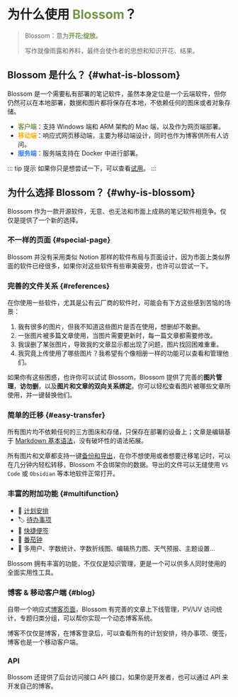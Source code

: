 <script setup lang="ts">
import { onMounted } from 'vue'
import { info } from '../scripts/stat-api'

onMounted(() => {
  info()
})
</script>

# 为什么使用 <span style="color:#779649;font-weight: bold;">Blossom</span>？

> Blossom：意为<span class="blossom-translate">**开花;绽放**</span>。
>
> 写作就像雨露和养料，最终会使作者的思想和知识开花、结果。

## Blossom 是什么？ {#what-is-blossom}

Blossom 是一个需要私有部署的笔记软件，虽然本身定位是一个云端软件，但你仍然可以在本地部署，数据和图片都将保存在本地，不依赖任何的图床或者对象存储。

<bl-img src="../imgs/home/device.png" :shadow="false"/>

- <span style="color:#779649;font-weight: bold;">客户端</span>：支持 Windows 端和 ARM 架构的 Mac 端，以及作为网页端部署。
- <span style="color:#EAB412;font-weight: bold;">移动端</span>：响应式网页移动端，主要为移动端设计，同时也作为博客供所有人访问。
- <span style="color:#307DEF;font-weight: bold;">服务端</span>：服务端支持在 Docker 中进行部署。

::: tip 提示
如果你只是想尝试一下，可以查看[试用](./tryuse)。
:::

## 为什么选择 Blossom？ {#why-is-blossom}

Blossom 作为一款开源软件，无意、也无法和市面上成熟的笔记软件相竞争。仅仅是提供了一个新的选择。

### 不一样的页面 {#special-page}

Blossom 并没有采用类似 Notion 那样的软件布局与页面设计，因为市面上类似界面的软件已经很多，如果你对这些软件有些审美疲劳，也许可以尝试一下。

### 完善的文件关系 {#references}

在你使用一些软件，尤其是公有云厂商的软件时，可能会有下方这些感到苦恼的场景：

1. 我有很多的图片，但我不知道这些图片是否在使用，想删却不敢删。
2. 一张图片被多篇文章使用，当图片需要更新时，每一篇文章都需要修改。
3. 我误删了某张图片，导致我的文章显示都出现了问题，图片找回困难重重。
4. 我究竟上传使用了哪些图片？我希望有个像相册一样的功能可以查看和管理他们。

如果你有这些困惑，也许你可以试试 Blossom，Blossom 提供了完善的**图片管理**，**访勿删**，以及**图片和文章的双向关系绑定**。你可以轻松查看图片被哪些文章所使用，并一键替换他们。

<bl-img src="../imgs/pic/pic_reference.png" width="500px"/>

### 简单的迁移 {#easy-transfer}

所有图片均不依赖任何的三方图床和存储，只保存在部署的设备上；文章是编辑基于 [Markdown 基本语法](./markdown)，没有破坏性的语法拓展。

所有图片和文章都支持一键[备份和导出](./article#backup)，在你不想使用或者想要迁移笔记时，可以在几分钟内轻松转移，Blossom 不会绑架你的数据。导出的文件可以无缝使用 `VS Code` 或 `Obsidian` 等本地软件正常打开。

### 丰富的附加功能 {#multifunction}

- 📅 [计划安排](./plan)
- 🏷️ [待办事项](./todo)
- 🎫 [快捷便签](./note)
- 🍅 [番茄钟](./article#tomato)
- 🧰 多用户、字数统计、字数折线图、编辑热力图、天气预报、主题设置...

Blossom 拥有丰富的功能，不仅仅是知识管理，更是一个可以供多人同时使用的全面实用性工具。

### 博客 & 移动客户端 {#blog}

自带一个响应式[博客页面](./deploy/blog)，Blossom 有完善的文章上下线管理，PV/UV 访问统计，专题归类分组，可以帮你实现一个动态博客系统。

博客不仅仅是博客，在博客登录后，可以查看所有的计划安排，待办事项、便签，博客也是一个移动客户端。

### API

Blossom 还提供了后台访问接口 API 接口，如果你是开发者，也可以通过 API 来开发自己的博客。

<style scoped>
.blossom-translate {
  color:#779649;
  font-weight: bold;
  cursor: pointer;
  transition: color 0.3s;
}

.blossom-translate:hover {
  color:#DAB655;
  text-decoration: underline;
}
</style>
